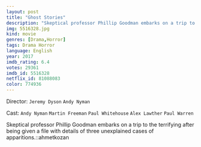 ```yaml
---
layout: post
title: "Ghost Stories"
description: "Skeptical professor Phillip Goodman embarks on a trip to the terrifying after being given a file with details of three unexplained cases of apparitions.::ahmetkozan.."
img: 5516328.jpg
kind: movie
genres: [Drama,Horror]
tags: Drama Horror 
language: English
year: 2017
imdb_rating: 6.4
votes: 29361
imdb_id: 5516328
netflix_id: 81088083
color: 774936
---
```

Director: `Jeremy Dyson` `Andy Nyman`  

Cast: `Andy Nyman` `Martin Freeman` `Paul Whitehouse` `Alex Lawther` `Paul Warren` 

Skeptical professor Phillip Goodman embarks on a trip to the terrifying after being given a file with details of three unexplained cases of apparitions.::ahmetkozan